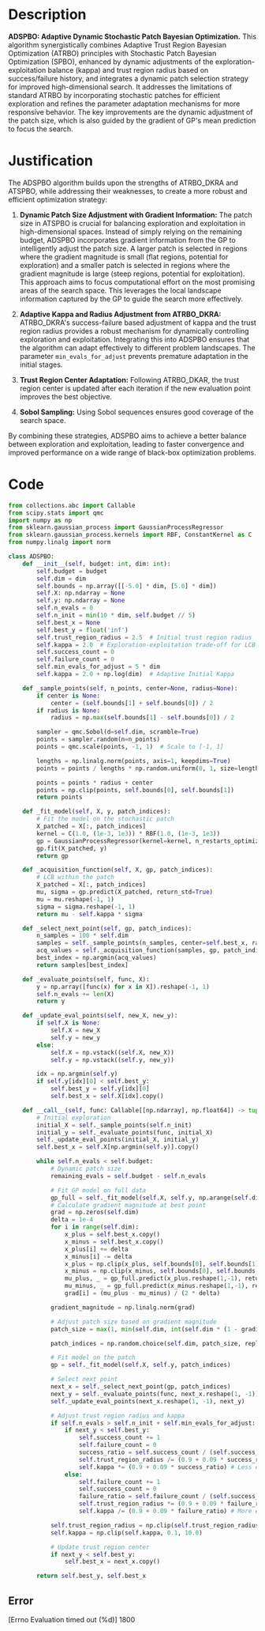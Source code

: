 # Description
**ADSPBO: Adaptive Dynamic Stochastic Patch Bayesian Optimization.** This algorithm synergistically combines Adaptive Trust Region Bayesian Optimization (ATRBO) principles with Stochastic Patch Bayesian Optimization (SPBO), enhanced by dynamic adjustments of the exploration-exploitation balance (kappa) and trust region radius based on success/failure history, and integrates a dynamic patch selection strategy for improved high-dimensional search. It addresses the limitations of standard ATRBO by incorporating stochastic patches for efficient exploration and refines the parameter adaptation mechanisms for more responsive behavior. The key improvements are the dynamic adjustment of the patch size, which is also guided by the gradient of GP's mean prediction to focus the search.

# Justification
The ADSPBO algorithm builds upon the strengths of ATRBO_DKRA and ATSPBO, while addressing their weaknesses, to create a more robust and efficient optimization strategy:

1.  **Dynamic Patch Size Adjustment with Gradient Information:** The patch size in ATSPBO is crucial for balancing exploration and exploitation in high-dimensional spaces. Instead of simply relying on the remaining budget, ADSPBO incorporates gradient information from the GP to intelligently adjust the patch size. A larger patch is selected in regions where the gradient magnitude is small (flat regions, potential for exploration) and a smaller patch is selected in regions where the gradient magnitude is large (steep regions, potential for exploitation). This approach aims to focus computational effort on the most promising areas of the search space. This leverages the local landscape information captured by the GP to guide the search more effectively.

2.  **Adaptive Kappa and Radius Adjustment from ATRBO_DKRA:** ATRBO_DKRA's success-failure based adjustment of kappa and the trust region radius provides a robust mechanism for dynamically controlling exploration and exploitation. Integrating this into ADSPBO ensures that the algorithm can adapt effectively to different problem landscapes. The parameter `min_evals_for_adjust` prevents premature adaptation in the initial stages.

3.  **Trust Region Center Adaptation:** Following ATRBO_DKAR, the trust region center is updated after each iteration if the new evaluation point improves the best objective.

4.  **Sobol Sampling:** Using Sobol sequences ensures good coverage of the search space.

By combining these strategies, ADSPBO aims to achieve a better balance between exploration and exploitation, leading to faster convergence and improved performance on a wide range of black-box optimization problems.

# Code
```python
from collections.abc import Callable
from scipy.stats import qmc
import numpy as np
from sklearn.gaussian_process import GaussianProcessRegressor
from sklearn.gaussian_process.kernels import RBF, ConstantKernel as C
from numpy.linalg import norm

class ADSPBO:
    def __init__(self, budget: int, dim: int):
        self.budget = budget
        self.dim = dim
        self.bounds = np.array([[-5.0] * dim, [5.0] * dim])
        self.X: np.ndarray = None
        self.y: np.ndarray = None
        self.n_evals = 0
        self.n_init = min(10 * dim, self.budget // 5)
        self.best_x = None
        self.best_y = float('inf')
        self.trust_region_radius = 2.5  # Initial trust region radius
        self.kappa = 2.0  # Exploration-exploitation trade-off for LCB
        self.success_count = 0
        self.failure_count = 0
        self.min_evals_for_adjust = 5 * dim
        self.kappa = 2.0 + np.log(dim)  # Adaptive Initial Kappa

    def _sample_points(self, n_points, center=None, radius=None):
        if center is None:
            center = (self.bounds[1] + self.bounds[0]) / 2
        if radius is None:
            radius = np.max(self.bounds[1] - self.bounds[0]) / 2

        sampler = qmc.Sobol(d=self.dim, scramble=True)
        points = sampler.random(n=n_points)
        points = qmc.scale(points, -1, 1)  # Scale to [-1, 1]

        lengths = np.linalg.norm(points, axis=1, keepdims=True)
        points = points / lengths * np.random.uniform(0, 1, size=lengths.shape) ** (1/self.dim)

        points = points * radius + center
        points = np.clip(points, self.bounds[0], self.bounds[1])
        return points

    def _fit_model(self, X, y, patch_indices):
        # Fit the model on the stochastic patch
        X_patched = X[:, patch_indices]
        kernel = C(1.0, (1e-3, 1e3)) * RBF(1.0, (1e-3, 1e3))
        gp = GaussianProcessRegressor(kernel=kernel, n_restarts_optimizer=5, random_state=42)
        gp.fit(X_patched, y)
        return gp

    def _acquisition_function(self, X, gp, patch_indices):
        # LCB within the patch
        X_patched = X[:, patch_indices]
        mu, sigma = gp.predict(X_patched, return_std=True)
        mu = mu.reshape(-1, 1)
        sigma = sigma.reshape(-1, 1)
        return mu - self.kappa * sigma

    def _select_next_point(self, gp, patch_indices):
        n_samples = 100 * self.dim
        samples = self._sample_points(n_samples, center=self.best_x, radius=self.trust_region_radius)
        acq_values = self._acquisition_function(samples, gp, patch_indices)
        best_index = np.argmin(acq_values)
        return samples[best_index]

    def _evaluate_points(self, func, X):
        y = np.array([func(x) for x in X]).reshape(-1, 1)
        self.n_evals += len(X)
        return y

    def _update_eval_points(self, new_X, new_y):
        if self.X is None:
            self.X = new_X
            self.y = new_y
        else:
            self.X = np.vstack((self.X, new_X))
            self.y = np.vstack((self.y, new_y))

        idx = np.argmin(self.y)
        if self.y[idx][0] < self.best_y:
            self.best_y = self.y[idx][0]
            self.best_x = self.X[idx].copy()

    def __call__(self, func: Callable[[np.ndarray], np.float64]) -> tuple[np.float64, np.ndarray]:
        # Initial exploration
        initial_X = self._sample_points(self.n_init)
        initial_y = self._evaluate_points(func, initial_X)
        self._update_eval_points(initial_X, initial_y)
        self.best_x = self.X[np.argmin(self.y)].copy()

        while self.n_evals < self.budget:
            # Dynamic patch size
            remaining_evals = self.budget - self.n_evals

            # Fit GP model on full data
            gp_full = self._fit_model(self.X, self.y, np.arange(self.dim))
            # Calculate gradient magnitude at best point
            grad = np.zeros(self.dim)
            delta = 1e-4
            for i in range(self.dim):
                x_plus = self.best_x.copy()
                x_minus = self.best_x.copy()
                x_plus[i] += delta
                x_minus[i] -= delta
                x_plus = np.clip(x_plus, self.bounds[0], self.bounds[1])
                x_minus = np.clip(x_minus, self.bounds[0], self.bounds[1])
                mu_plus, _ = gp_full.predict(x_plus.reshape(1,-1), return_std=True)
                mu_minus, _ = gp_full.predict(x_minus.reshape(1,-1), return_std=True)
                grad[i] = (mu_plus - mu_minus) / (2 * delta)

            gradient_magnitude = np.linalg.norm(grad)

            # Adjust patch size based on gradient magnitude
            patch_size = max(1, min(self.dim, int(self.dim * (1 - gradient_magnitude / (gradient_magnitude + 1)) * remaining_evals / self.budget) + 1)) #Gradient-guided patch size

            patch_indices = np.random.choice(self.dim, patch_size, replace=False)

            # Fit model on the patch
            gp = self._fit_model(self.X, self.y, patch_indices)

            # Select next point
            next_x = self._select_next_point(gp, patch_indices)
            next_y = self._evaluate_points(func, next_x.reshape(1, -1))
            self._update_eval_points(next_x.reshape(1, -1), next_y)

            # Adjust trust region radius and kappa
            if self.n_evals > self.n_init + self.min_evals_for_adjust:
                if next_y < self.best_y:
                    self.success_count += 1
                    self.failure_count = 0
                    success_ratio = self.success_count / (self.success_count + self.failure_count + 1e-9)
                    self.trust_region_radius /= (0.9 + 0.09 * success_ratio)  # Expand faster with higher success
                    self.kappa *= (0.9 + 0.09 * success_ratio) # Less exploration
                else:
                    self.failure_count += 1
                    self.success_count = 0
                    failure_ratio = self.failure_count / (self.success_count + self.failure_count + 1e-9)
                    self.trust_region_radius *= (0.9 + 0.09 * failure_ratio)  # Shrink faster with higher failure
                    self.kappa /= (0.9 + 0.09 * failure_ratio) # More exploration

            self.trust_region_radius = np.clip(self.trust_region_radius, 1e-2, np.max(self.bounds[1] - self.bounds[0]) / 2)
            self.kappa = np.clip(self.kappa, 0.1, 10.0)

            # Update trust region center
            if next_y < self.best_y:
                self.best_x = next_x.copy()

        return self.best_y, self.best_x
```
## Error
 [Errno Evaluation timed out (%d)] 1800